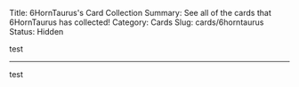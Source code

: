 Title: 6HornTaurus's Card Collection
Summary: See all of the cards that 6HornTaurus has collected!
Category: Cards
Slug: cards/6horntaurus
Status: Hidden

test

---
test